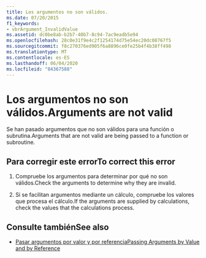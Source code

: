 ```yaml
---
title: Los argumentos no son válidos.
ms.date: 07/20/2015
f1_keywords:
- vbrArgument_InvalidValue
ms.assetid: dc0be8ab-b2b7-40b7-8c94-7ac9eadb5e94
ms.openlocfilehash: 28c0e31f9e4c2f1254174d75e54ec20dc08767f5
ms.sourcegitcommit: f8c270376ed905f6a8896ce0fe25b4f4b38ff498
ms.translationtype: MT
ms.contentlocale: es-ES
ms.lasthandoff: 06/04/2020
ms.locfileid: "84367588"
---
```

# <a name="arguments-are-not-valid"></a><span data-ttu-id="bb18d-102">Los argumentos no son válidos.</span><span class="sxs-lookup"><span data-stu-id="bb18d-102">Arguments are not valid</span></span>
<span data-ttu-id="bb18d-103">Se han pasado argumentos que no son válidos para una función o subrutina.</span><span class="sxs-lookup"><span data-stu-id="bb18d-103">Arguments that are not valid are being passed to a function or subroutine.</span></span>  
  
## <a name="to-correct-this-error"></a><span data-ttu-id="bb18d-104">Para corregir este error</span><span class="sxs-lookup"><span data-stu-id="bb18d-104">To correct this error</span></span>  
  
1. <span data-ttu-id="bb18d-105">Compruebe los argumentos para determinar por qué no son válidos.</span><span class="sxs-lookup"><span data-stu-id="bb18d-105">Check the arguments to determine why they are invalid.</span></span>  
  
2. <span data-ttu-id="bb18d-106">Si se facilitan argumentos mediante un cálculo, compruebe los valores que procesa el cálculo.</span><span class="sxs-lookup"><span data-stu-id="bb18d-106">If the arguments are supplied by calculations, check the values that the calculations process.</span></span>  
  
## <a name="see-also"></a><span data-ttu-id="bb18d-107">Consulte también</span><span class="sxs-lookup"><span data-stu-id="bb18d-107">See also</span></span>

- [<span data-ttu-id="bb18d-108">Pasar argumentos por valor y por referencia</span><span class="sxs-lookup"><span data-stu-id="bb18d-108">Passing Arguments by Value and by Reference</span></span>](../programming-guide/language-features/procedures/passing-arguments-by-value-and-by-reference.md)
